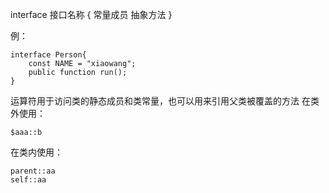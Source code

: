 interface 接口名称 {
	常量成员
	抽象方法
}

例：
```
interface Person{
    const NAME = "xiaowang";
    public function run();
}
```
运算符用于访问类的静态成员和类常量，也可以用来引用父类被覆盖的方法
在类外使用：
```
$aaa::b
```
在类内使用：
```
parent::aa
self::aa
```